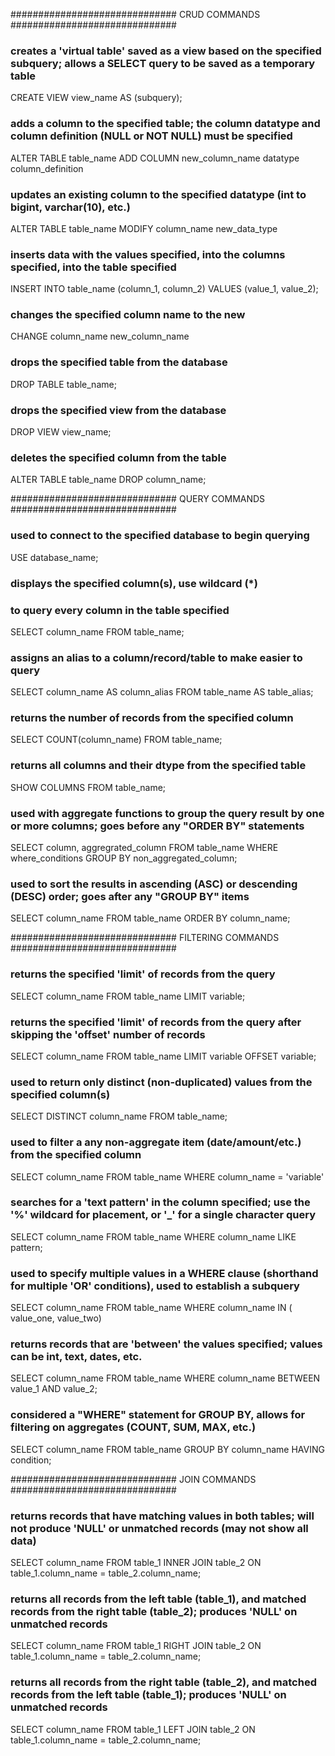 ############################## CRUD COMMANDS ##############################
### creates a 'virtual table' saved as a view based on the specified subquery; allows a SELECT query to be saved as a temporary table	
CREATE VIEW view_name AS (subquery);		

### adds a column to the specified table; the column datatype and column definition (NULL or NOT NULL) must be specified	
ALTER TABLE table_name 
ADD COLUMN new_column_name  datatype  column_definition		

### updates an existing column to the specified datatype (int to bigint, varchar(10), etc.)	
ALTER TABLE table_name 
MODIFY column_name  new_data_type		

### inserts data with the values specified, into the columns specified, into the table specified	
INSERT INTO table_name (column_1,  column_2) 
VALUES (value_1,  value_2);		

### changes the specified column name to the new
CHANGE column_name new_column_name		

### drops the specified table from the database
DROP TABLE table_name;	

### drops the specified view from the database
DROP VIEW view_name;	

### deletes the specified column from the table
ALTER TABLE table_name 
DROP column_name;	

############################## QUERY COMMANDS ##############################
### used to connect to the specified database to begin querying
USE database_name;

### displays the specified column(s), use wildcard (*)  
### to query every column in the table specified
SELECT column_name 
FROM table_name;

### assigns an alias to a column/record/table to make easier to query
SELECT column_name AS column_alias 
FROM table_name AS table_alias;	

### returns the number of records from the specified column
SELECT COUNT(column_name) 
FROM table_name;	

### returns all columns  and their dtype from the specified table
SHOW COLUMNS FROM table_name;	

### used with aggregate functions to group the query result by one or more columns; goes before any "ORDER BY" statements	
SELECT column, aggregrated_column 
FROM table_name 
WHERE where_conditions 
GROUP BY non_aggregated_column;		

### used to sort the results in ascending (ASC) or descending (DESC) order; goes after any "GROUP BY" items	
SELECT column_name 
FROM table_name 
ORDER BY column_name;

############################## FILTERING COMMANDS ##############################
### returns the specified 'limit' of records from the query
SELECT column_name 
FROM table_name 
LIMIT variable;	

### returns the specified 'limit' of records from the query after skipping the 'offset' number of records
SELECT column_name 
FROM table_name 
LIMIT variable 
OFFSET variable;	

### used to return only distinct (non-duplicated) values from the specified column(s)
SELECT DISTINCT column_name 
FROM table_name;	

### used to filter a any non-aggregate item (date/amount/etc.) from the specified column
SELECT column_name 
FROM table_name 
WHERE column_name = 'variable' 	

### searches for a 'text pattern' in the column specified; use the '%' wildcard for placement, or '_' for a single character query
SELECT column_name 
FROM table_name 
WHERE column_name 
LIKE pattern;	

### used to specify multiple values in a WHERE clause (shorthand for multiple 'OR' conditions), used to establish a subquery
SELECT column_name 
FROM table_name 
WHERE column_name IN 
( value_one, value_two)	

### returns records that are 'between' the values specified; values can be int, text, dates, etc.
SELECT column_name 
FROM table_name 
WHERE column_name
BETWEEN value_1 AND value_2;	

### considered a "WHERE" statement for GROUP BY, allows for filtering on aggregates (COUNT, SUM, MAX,  etc.)
SELECT column_name 
FROM table_name 
GROUP BY column_name 
HAVING condition;	

############################## JOIN COMMANDS ##############################
### returns records that have matching values in both tables; will not produce 'NULL' or unmatched records (may not show all data)
SELECT column_name
FROM table_1 INNER JOIN table_2 
ON table_1.column_name = table_2.column_name; 			

### returns all records from the left table (table_1), and matched records from the right table (table_2); produces 'NULL' on unmatched records	
SELECT column_name 
FROM table_1 RIGHT JOIN table_2 
ON table_1.column_name = table_2.column_name;		

### returns all records from the right table (table_2), and matched records from the left table (table_1); produces 'NULL' on unmatched records	
SELECT column_name
FROM table_1 LEFT JOIN table_2 
ON table_1.column_name = table_2.column_name;		

